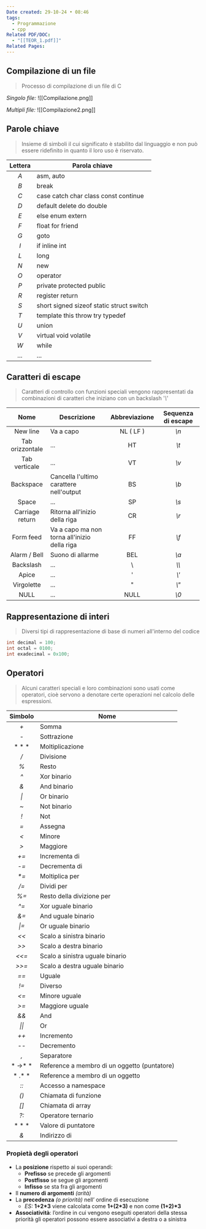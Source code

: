 ```yaml
---
Date created: 29-10-24 • 08:46
tags:
  - Programmazione
  - cpp
Related PDF/DOC:
  - "[[TEOR_1.pdf]]"
Related Pages:
---
```

## Compilazione di un file
> Processo di compilazione di un file di C

*Singolo file:*
![[Compilazione.png]]


*Multipli file:*
![[Compilazione2.png]]

## Parole chiave
> Insieme di simboli il cui significato è stabilito dal linguaggio e non può essere ridefinito in quanto il loro uso è riservato.

| **Lettera** | Parola chiave                                 |
| :---------: | --------------------------------------------- |
|     *A*     | asm, auto                                     |
|     *B*     | break                                         |
|     *C*     | case catch char class const continue          |
|     *D*     | default delete do double                      |
|     *E*     | else enum extern <br>                         |
|     *F*     | float for friend <br>                         |
|     *G*     | goto <br>                                     |
|     *I*     | if inline int <br>                            |
|     *L*     | long <br>                                     |
|     *N*     | new <br>                                      |
|     *O*     | operator <br>                                 |
|     *P*     | private protected public <br>                 |
|     *R*     | register return <br>                          |
|     *S*     | short signed sizeof static struct switch <br> |
|     *T*     | template this throw try typedef <br>          |
|     *U*     | union <br>                                    |
|     *V*     | virtual void volatile <br>                    |
|     *W*     | while                                         |
|     *...*     | ...                                           |

## Caratteri di escape
> Caratteri di controllo con funzioni speciali vengono rappresentati da combinazioni di caratteri che iniziano con un backslash '*\\*'

|      Nome       | Descrizione                                  | Abbreviazione | **Sequenza di escape** |
| :-------------: | -------------------------------------------- | :-----------: | :--------------------: |
|    New line     | Va a capo                                    |   NL ( LF )   |          *\n*          |
| Tab orizzontale | ...                                          |      HT       |          *\t*          |
|  Tab verticale  | ...                                          |      VT       |          *\v*          |
|    Backspace    | Cancella l'ultimo carattere nell'output      |      BS       |          *\b*          |
|      Space      | ...                                          |      SP       |          *\s*          |
| Carriage return | Ritorna all'inizio della riga                |      CR       |          *\r*          |
|    Form feed    | Va a capo ma non torna all'inizio della riga |      FF       |          *\f*          |
|  Alarm / Bell   | Suono di allarme                             |      BEL      |          *\a*          |
|    Backslash    | ...                                          |       \       |         *\\\\*         |
|      Apice      | ...                                          |       '       |         *\\\'*         |
|   Virgolette    | ...                                          |       "       |         *\\\"*         |
|      NULL       | ...                                          |     NULL      |          *\0*          |

## Rappresentazione di interi
> Diversi tipi di rappresentazione di base di numeri all'interno del codice

```cpp
int decimal = 100;
int octal = 0100;
int exadecimal = 0x100;
```

## Operatori
> Alcuni caratteri speciali e loro combinazioni sono usati come operatori, cioè servono a denotare certe operazioni nel calcolo delle espressioni.

| **Simbolo** | Nome                                         |
| :---------: | -------------------------------------------- |
|     *+*     | Somma                                        |
|     *-*     | Sottrazione                                  |
|   * \* *    | Moltiplicazione                              |
|     */*     | Divisione                                    |
|     *%*     | Resto                                        |
|     *^*     | Xor binario                                  |
|     *&*     | And binario                                  |
|    *\|*     | Or binario                                   |
|     *~*     | Not binario                                  |
|     *!*     | Not                                          |
|     *=*     | Assegna                                      |
|     *<*     | Minore                                       |
|    *\>*     | Maggiore                                     |
|    *+=*     | Incrementa di                                |
|    *-=*     | Decrementa di                                |
|    *\*=*    | Moltiplica per                               |
|    */=*     | Dividi per                                   |
|    *%=*     | Resto della divizione per                    |
|    *^=*     | Xor uguale binario                           |
|    *&=*     | And uguale binario                           |
|    *\|=*    | Or uguale binario                            |
|    *<<*     | Scalo a sinistra binario                     |
|   *\>\>*    | Scalo a destra binario                       |
|    *<<=*    | Scalo a sinistra uguale binario              |
|   *\>\>=*   | Scalo a destra uguale binario                |
|    *==*     | Uguale                                       |
|    *!=*     | Diverso                                      |
|    *<=*     | Minore uguale                                |
|    *\>=*    | Maggiore uguale                              |
|    *&&*     | And                                          |
|   *\|\|*    | Or                                           |
|    *++*     | Incremento                                   |
|    *--*     | Decremento                                   |
|     *,*     | Separatore                                   |
|  * ->\* *   | Reference a membro di un oggetto (puntatore) |
|   * .\* *   | Reference a membro di un oggetto             |
|    *::*     | Accesso a namespace                          |
|    *()*     | Chiamata di funzione                         |
|    *[]*     | Chiamata di array                            |
|    *?:*     | Operatore ternario                           |
|   * \* *    | Valore di puntatore                          |
|     *&*     | Indirizzo di                                 |
### Propietà degli operatori
- La **posizione** rispetto ai suoi operandi: 
	- **Prefisso** se precede gli argomenti 
	- **Postfisso** se segue gli argomenti 
	- **Infisso** se sta fra gli argomenti 
- Il **numero di argomenti** *(arità)* 
- La **precedenza** *(o priorità)* nell’ ordine di esecuzione
	- *ES:* 
	  **1+2\*3** viene calcolata come **1+(2\*3)** e non come **(1+2)\*3** 
- **Associatività**: l’ordine in cui vengono eseguiti operatori della stessa priorità gli operatori possono essere associativi a destra o a sinistra